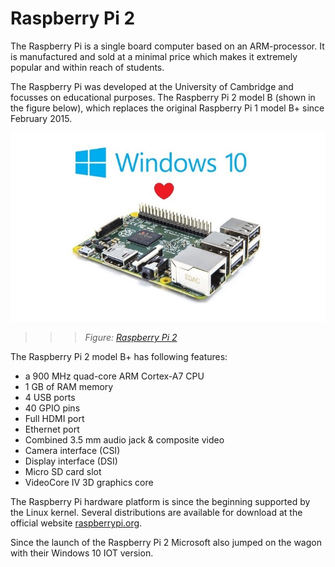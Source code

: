 # Raspberry Pi 2

The Raspberry Pi is a single board computer based on an ARM-processor. It is manufactured and sold at a minimal price which makes it extremely popular and within reach of students.

The Raspberry Pi was developed at the University of Cambridge and focusses on educational purposes. The Raspberry Pi 2 model B (shown in the figure below), which replaces the original Raspberry Pi 1 model B+ since February 2015.

![Raspberry Pi 2](img/raspberry_pi_2.jpg)
>>> *Figure: [Raspberry Pi 2](img/raspberry_pi_2.jpg)*

The Raspberry Pi 2 model B+ has following features:

* a 900 MHz quad-core ARM Cortex-A7 CPU
* 1 GB of RAM memory
* 4 USB ports
* 40 GPIO pins
* Full HDMI port
* Ethernet port
* Combined 3.5 mm audio jack & composite video
* Camera interface (CSI)
* Display interface (DSI)
* Micro SD card slot
* VideoCore IV 3D graphics core

The Raspberry Pi hardware platform is since the beginning supported by the Linux kernel. Several distributions are available for download at the official website [raspberrypi.org](https://www.raspberrypi.org/).

Since the launch of the Raspberry Pi 2 Microsoft also jumped on the wagon with their Windows 10 IOT version.

